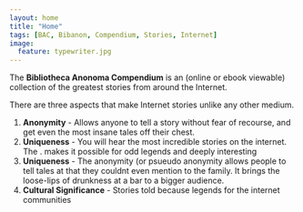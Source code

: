 ```yaml
---
layout: home
title: "Home"
tags: [BAC, Bibanon, Compendium, Stories, Internet]
image:
  feature: typewriter.jpg
---
```


The **Bibliotheca Anonoma Compendium** is an (online or ebook viewable) collection of the greatest stories from around the Internet. 

There are three aspects that make Internet stories unlike any other medium.

1. **Anonymity** - Allows anyone to tell a story without fear of recourse, and get even the most insane tales off their chest.
2. **Uniqueness** - You will hear the most incredible stories on the internet. The . makes it possible for odd legends and deeply interesting 
4. **Uniqueness** - The anonymity (or psueudo anonymity allows people to tell tales at that they couldnt even mention to the family. It brings the loose-lips of drunkness at a bar to a bigger audience.
5. **Cultural Significance** - Stories told because legends for the internet communities 